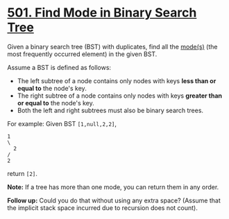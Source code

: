 # [501. Find Mode in Binary Search Tree](https://leetcode.com/problems/find-mode-in-binary-search-tree/)

Given a binary search tree (BST) with duplicates, find all the [mode(s)](<https://www.wikiwand.com/en/Mode_(statistics)>) (the most frequently occurred element) in the given BST.

Assume a BST is defined as follows:

- The left subtree of a node contains only nodes with keys **less than or equal to** the node's key.
- The right subtree of a node contains only nodes with keys **greater than or equal to** the node's key.
- Both the left and right subtrees must also be binary search trees.

For example:
Given BST `[1,null,2,2]`,

    1
    \
      2
    /
    2

return `[2]`.

**Note:** If a tree has more than one mode, you can return them in any order.

**Follow up:** Could you do that without using any extra space? (Assume that the implicit stack space incurred due to recursion does not count).
